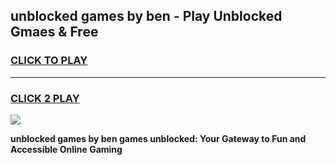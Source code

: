 
## unblocked games by ben - Play Unblocked Gmaes & Free
<h3>
<a href="https://news.freeplayer.one?title=unblocked_games_by_ben&ref=23F">CLICK TO PLAY</a></h3>
<hr>

<h3>
<a href="https://news.freeplayer.one?title=unblocked_games_by_ben&ref=23F">CLICK 2 PLAY</a>
  
</h3>

<a href="https://news.freeplayer.one?title=unblocked_games_by_ben&ref=23F/"><img src="https://clearcache.store/games.png"></a>


**unblocked games by ben games unblocked: Your Gateway to Fun and Accessible Online Gaming**
